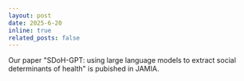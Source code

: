 ```yaml
---
layout: post
date: 2025-6-20
inline: true
related_posts: false
---
```


Our paper "SDoH-GPT: using large language models to extract social determinants of health" is pubished in JAMIA.